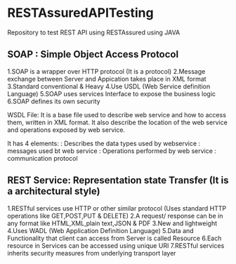 # RESTAssuredAPITesting
Repository to test REST API using RESTAssured using JAVA

SOAP : Simple Object Access Protocol
---------------------------------------------------------------------------------------------
1.SOAP is a wrapper over HTTP protocol (It is a protocol)
2.Message exchange between Server and Appication takes place in XML format
3.Standard conventional & Heavy
4.Use USDL (Web Service definition Language)
5.SOAP uses services Interface to expose the business logic 
6.SOAP defines its own security

WSDL File:
It is a base file used to describe web service and how to access them, written in XML format.
It also describe the location of the web service and operations exposed by web service.

It has 4 elements:
<types> : Describes the data types used by webservice 
<Message> : messages used bt web service
<porttype> : Operations performed by web service
<binding> : communication protocol

REST Service: Representation state Transfer (It is a architectural style)
----------------------------------------------------------------------------------------------
1.RESTful services use HTTP or other similar protocol (Uses standard HTTP operations like GET,POST,PUT & DELETE)
2.A request/ response can be in any format like HTML,XML,plain text,JSON & PDF
3.New and lightweight
4.Uses WADL (Web Application Definition Language)
5.Data and Functionality that client can access from Server is called Resource
6.Each resource in Services can be accessed using unique URI
7.RESTful services inherits security measures from underlying transport layer